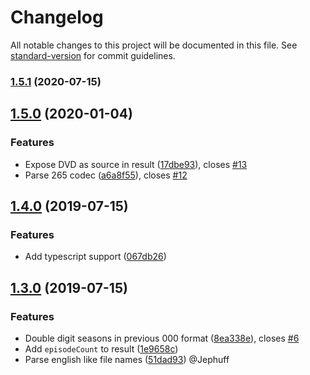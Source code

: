 # Changelog

All notable changes to this project will be documented in this file. See [standard-version](https://github.com/conventional-changelog/standard-version) for commit guidelines.

### [1.5.1](https://github.com/tregusti/episode-parser/compare/v1.5.0...v1.5.1) (2020-07-15)

## [1.5.0](https://github.com/tregusti/episode-parser/compare/v1.4.0...v1.5.0) (2020-01-04)


### Features

* Expose DVD as source in result ([17dbe93](https://github.com/tregusti/episode-parser/commit/17dbe93)), closes [#13](https://github.com/tregusti/episode-parser/issues/13)
* Parse 265 codec ([a6a8f55](https://github.com/tregusti/episode-parser/commit/a6a8f55)), closes [#12](https://github.com/tregusti/episode-parser/issues/12)



## [1.4.0](https://github.com/tregusti/episode-parser/compare/v1.3.0...v1.4.0) (2019-07-15)


### Features

* Add typescript support ([067db26](https://github.com/tregusti/episode-parser/commit/067db26))



## [1.3.0](https://github.com/tregusti/episode-parser/compare/v1.2.0...v1.3.0) (2019-07-15)

### Features

- Double digit seasons in previous 000 format ([8ea338e](https://github.com/tregusti/episode-parser/commit/8ea338e)), closes [#6](https://github.com/tregusti/episode-parser/issues/6)
- Add `episodeCount` to result ([1e9658c](https://github.com/tregusti/episode-parser/commit/1e9658c))
- Parse english like file names ([51dad93](https://github.com/tregusti/episode-parser/commit/51dad93)) @Jephuff

